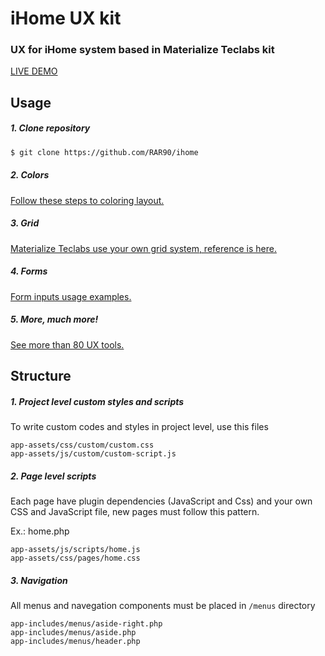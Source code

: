 # iHome UX kit

### UX for iHome system based in Materialize Teclabs kit
[LIVE DEMO](https://teclabs.com.br/html/ihome/)

## Usage
##### 1. Clone repository
``` bash
$ git clone https://github.com/RAR90/ihome
```
##### 2. Colors
[Follow these steps to coloring layout.](https://teclabs.com.br/html/materialize.teclabs/css-color.html)

##### 3. Grid
[Materialize Teclabs use your own grid system, reference is here.](https://teclabs.com.br/html/materialize.teclabs/css-grid.html)

##### 4. Forms
[Form inputs usage examples.](https://teclabs.com.br/html/materialize.teclabs/form-layouts.html)

##### 5. More, much more!
[See more than 80 UX tools.](https://teclabs.com.br/html/materialize.teclabs)

## Structure
##### 1. Project level custom styles and scripts

To write custom codes and styles in project level, use this files
```
app-assets/css/custom/custom.css
app-assets/js/custom/custom-script.js
```

##### 2. Page level scripts

Each page have plugin dependencies (JavaScript and Css) and your own CSS and JavaScript file, new pages must follow this pattern.

Ex.: home.php
```
app-assets/js/scripts/home.js
app-assets/css/pages/home.css
```

##### 3. Navigation

All menus and navegation components must be placed in `/menus` directory
```
app-includes/menus/aside-right.php
app-includes/menus/aside.php
app-includes/menus/header.php
```